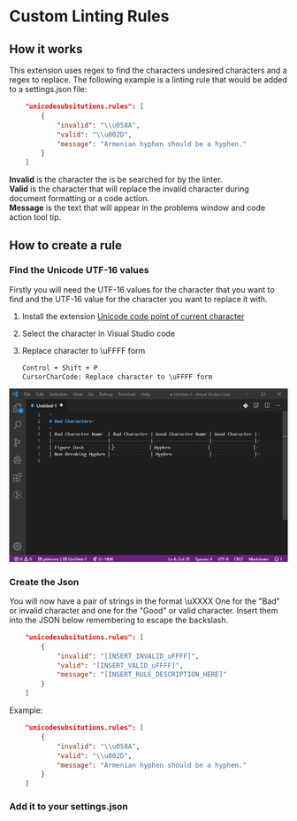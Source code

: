 # Custom Linting Rules

## How it works

This extension uses regex to find the characters undesired characters and a regex to replace.
The following example is a linting rule that would be added to a settings.json file:

```json
    "unicodesubsitutions.rules": [
        {
            "invalid": "\\u058A",
            "valid": "\\u002D",
            "message": "Armenian hyphen should be a hyphen."
        }
    ]
```

**Invalid** is the character the is be searched for by the linter.  
**Valid** is the character that will replace the invalid character during document formatting or a code action.  
**Message** is the text that will appear in the problems window and code action tool tip.

## How to create a rule

### Find the Unicode UTF-16 values

Firstly you will need the UTF-16 values for the character that you want to find and the UTF-16 value for the character you want to replace it with.

1. Install the extension [Unicode code point of current character](https://marketplace.visualstudio.com/items?itemName=zeithaste.cursorCharCode)

1. Select the character in Visual Studio code

1. Replace character to \uFFFF form

    ```plaintext
    Control + Shift + P
    CursorCharCode: Replace character to \uFFFF form
    ```

![Animation](/images/AnimationRules.gif)

### Create the Json

You will now have a pair of strings in the format \uXXXX
One for the "Bad" or invalid character and one for the "Good" or valid character.
Insert them into the JSON below remembering to escape the backslash.

```json
    "unicodesubsitutions.rules": [
        {
            "invalid": "[INSERT_INVALID_uFFFF]",
            "valid": "[INSERT_VALID_uFFFF]",
            "message": "[INSERT_RULE_DESCRIPTION_HERE]"
        }
    ]
```

Example:

```json
    "unicodesubsitutions.rules": [
        {
            "invalid": "\\u058A",
            "valid": "\\u002D",
            "message": "Armenian hyphen should be a hyphen."
        }
    ]
```

### Add it to your settings.json
